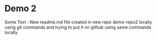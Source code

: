 # Demo 2

Some Text : New readme.md file created in new repo demo-repo2 locally using git commands and trying to put it on github using same commands locally